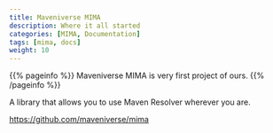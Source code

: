 ```yaml
---
title: Maveniverse MIMA
description: Where it all started
categories: [MIMA, Documentation]
tags: [mima, docs]
weight: 10
---
```


{{% pageinfo %}}
Maveniverse MIMA is very first project of ours.
{{% /pageinfo %}}

A library that allows you to use Maven Resolver wherever you are.

https://github.com/maveniverse/mima
